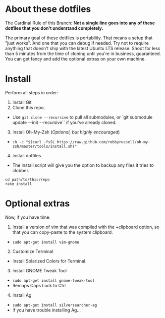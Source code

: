# About these dotfiles
The Cardinal Rule of this Branch: **Not a single line goes into any of these dotfiles that you don't understand completely.**

The primary goal of these dotfiles is portability. That means a setup that "just works". And one that you can debug if needed. Try not to require anything that doesn't ship with the latest Ubuntu LTS release. Shoot for less than 5 minutes from the time of cloning until you're in business, guaranteed. You can get fancy and add the optional extras on your own machine. 

# Install
Perform all steps in order: 

1. Install Git
2. Clone this repo.
  * Use `git clone --recursive` to pull all submodules, or `git submodule update --init --recursive`` if you've already cloned. 
3. Install Oh-My-Zsh (*Optional, but highly encouraged*) 
  * `sh -c "$(curl -fsSL https://raw.github.com/robbyrussell/oh-my-zsh/master/tools/install.sh)"`
4. Install dotfiles
 * The install script will give you the option to backup any files it tries to clobber.
  ```
  cd path/to/this/repo
  rake install
  ```

# Optional extras
Now, if you have time:

1. Install a version of vim that was compiled with the +clipboard option, so that you can copy-paste to the system clipboard. 
  * `sudo apt-get install vim-gnome`
2. Customize Terminal
  * Install Solarized Colors for Terminal. 
3. Install GNOME Tweak Tool
  * `sudo apt-get install gnome-tweak-tool`
  * Remaps Caps Lock to Ctrl
4. Install Ag
  * `sudo apt-get install silversearcher-ag`
  * If you have trouble installing Ag...
